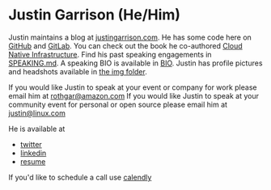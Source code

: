 # Justin Garrison (He/Him)

Justin maintains a blog at [justingarrison.com](http://justingarrison.com).
He has some code here on [GitHub](https://github.com/rothgar) and [GitLab](https://gitlab.com/jgarr).
You can check out the book he co-authored [Cloud Native Infrastructure](http://www.cnibook.info).
Find his past speaking engagements in [SPEAKING.md](SPEAKING.md).
A speaking BIO is available in [BIO](BIO.md).
Justin has profile pictures and headshots available in [the img folder](img/profile_small.jpeg).

If you would like Justin to speak at your event or company for work please email him at rothgar@amazon.com
If you would like Justin to speak at your community event for personal or open source please email him at justin@linux.com

He is available at

- [twitter](https://twitter.com/rothgar)
- [linkedin](https://www.linkedin.com/in/justingarrison/)
- [resume](https://www.justingarrison.com/resume.html)

If you'd like to schedule a call use [calendly](https://calendly.com/justingarrison/30min)
